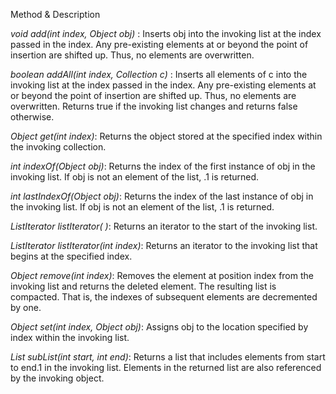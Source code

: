 Method & Description

*void add(int index, Object obj)* : Inserts obj into the invoking list at the index passed in the index. Any pre-existing elements at or beyond the point of insertion are shifted up. Thus, no elements are overwritten.

*boolean addAll(int index, Collection c)* : Inserts all elements of c into the invoking list at the index passed in the index. Any pre-existing elements at or beyond the point of insertion are shifted up. Thus, no elements are overwritten. Returns true if the invoking list changes and returns false otherwise.

*Object get(int index)*: Returns the object stored at the specified index within the invoking collection.

	
*int indexOf(Object obj)*: Returns the index of the first instance of obj in the invoking list. If obj is not an element of the list, .1 is returned.

	
*int lastIndexOf(Object obj)*: Returns the index of the last instance of obj in the invoking list. If obj is not an element of the list, .1 is returned.

*ListIterator listIterator( )*: Returns an iterator to the start of the invoking list.

*ListIterator listIterator(int index)*: Returns an iterator to the invoking list that begins at the specified index.

*Object remove(int index)*: Removes the element at position index from the invoking list and returns the deleted element. The resulting list is compacted. That is, the indexes of subsequent elements are decremented by one.

*Object set(int index, Object obj)*: Assigns obj to the location specified by index within the invoking list.

*List subList(int start, int end)*: Returns a list that includes elements from start to end.1 in the invoking list. Elements in the returned list are also referenced by the invoking object.